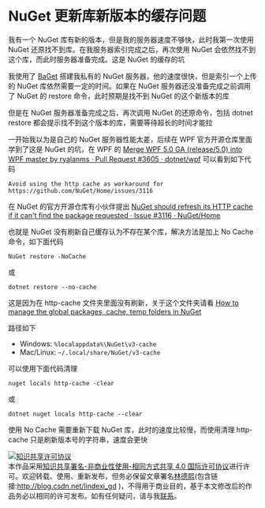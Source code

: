 # NuGet 更新库新版本的缓存问题

我有一个 NuGet 库有新的版本，但是我的服务器速度不够快，此时我第一次使用 NuGet 还原找不到库。在我服务器索引完成之后，再次使用 NuGet 会依然找不到这个库，而此时服务器准备完成。这是 NuGet 的缓存的坑

<!--more-->
<!-- CreateTime:2020/10/5 12:38:52 -->

<!-- 发布 -->

我使用了 [BaGet](https://github.com/loic-sharma/BaGet ) 搭建我私有的 NuGet 服务器，他的速度很快，但是索引一个上传的 NuGet 库依然需要一定的时间。如果在 NuGet 服务器还没准备完成之前调用了 NuGet 的 restore 命令，此时预期是找不到 NuGet 的这个新版本的库

但是在 NuGet 服务器准备完成之后，再次调用 NuGet 的还原命令，包括 dotnet restore 都会提示找不到这个版本的库，需要等待超长的时间才能拉

一开始我以为是自己的 NuGet 服务器性能太差，后续在 WPF 官方开源仓库里面学到了这是 NuGet 的坑，在 WPF 的 [Merge WPF 5.0 GA (release/5.0) into WPF master by ryalanms · Pull Request #3605 · dotnet/wpf](https://github.com/dotnet/wpf/pull/3605/files ) 可以看到如下代码

```
Avoid using the http cache as workaround for https://github.com/NuGet/Home/issues/3116
```

在 NuGet 的官方开源仓库有小伙伴提出 [NuGet should refresh its HTTP cache if it can't find the package requested · Issue #3116 · NuGet/Home](https://github.com/NuGet/Home/issues/3116 )

也就是 NuGet 没有刷新自己缓存认为不存在某个库，解决方法是加上 No Cache 命令，如下面代码

```
NuGet restore -NoCache
```

或

```
dotnet restore --no-cache
```

这是因为在 http-cache 文件夹里面没有刷新，关于这个文件夹请看 [How to manage the global packages, cache, temp folders in NuGet](https://docs.microsoft.com/en-us/nuget/consume-packages/managing-the-global-packages-and-cache-folders )

路径如下

- Windows: `%localappdata%\NuGet\v3-cache`
- Mac/Linux: `~/.local/share/NuGet/v3-cache`

可以使用下面代码清理

```
nuget locals http-cache -clear
```

或

```
dotnet nuget locals http-cache --clear
```

使用 No Cache 需要重新下载 NuGet 库，此时的速度比较慢，而使用清理 http-cache 只是刷新版本号的字符串，速度会更快

<a rel="license" href="http://creativecommons.org/licenses/by-nc-sa/4.0/"><img alt="知识共享许可协议" style="border-width:0" src="https://licensebuttons.net/l/by-nc-sa/4.0/88x31.png" /></a><br />本作品采用<a rel="license" href="http://creativecommons.org/licenses/by-nc-sa/4.0/">知识共享署名-非商业性使用-相同方式共享 4.0 国际许可协议</a>进行许可。欢迎转载、使用、重新发布，但务必保留文章署名[林德熙](http://blog.csdn.net/lindexi_gd)(包含链接:http://blog.csdn.net/lindexi_gd )，不得用于商业目的，基于本文修改后的作品务必以相同的许可发布。如有任何疑问，请与我[联系](mailto:lindexi_gd@163.com)。
